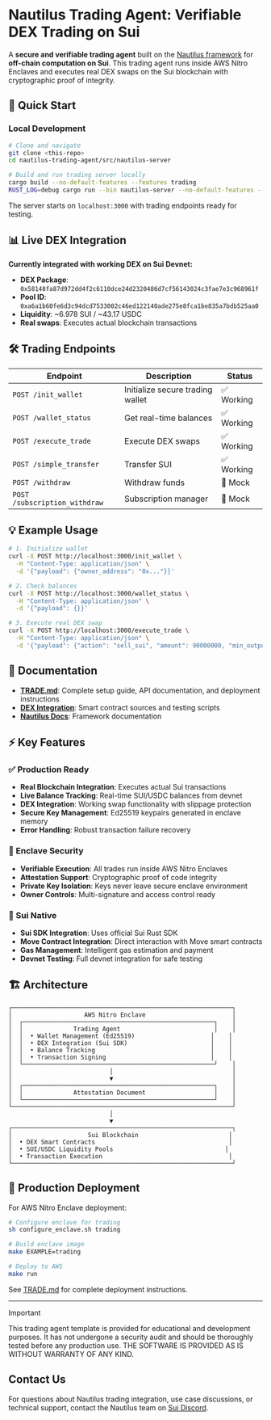 # Nautilus Trading Agent: Verifiable DEX Trading on Sui

A **secure and verifiable trading agent** built on the [Nautilus framework](https://docs.sui.io/concepts/cryptography/nautilus) for **off-chain computation on Sui**. This trading agent runs inside AWS Nitro Enclaves and executes real DEX swaps on the Sui blockchain with cryptographic proof of integrity.

## 🚀 Quick Start

### Local Development
```bash
# Clone and navigate
git clone <this-repo>
cd nautilus-trading-agent/src/nautilus-server

# Build and run trading server locally
cargo build --no-default-features --features trading
RUST_LOG=debug cargo run --bin nautilus-server --no-default-features --features trading
```

The server starts on `localhost:3000` with trading endpoints ready for testing.

## 📊 Live DEX Integration

**Currently integrated with working DEX on Sui Devnet:**
- **DEX Package**: `0x58148fa87d972dd4f2c6110dce24d2320486d7cf56143024c3fae7e3c968961f`
- **Pool ID**: `0xa6a1b60fe6d3c94dcd7533002c46ed122140ade275e8fca1be835a7bdb525aa0`
- **Liquidity**: ~6.978 SUI / ~43.17 USDC
- **Real swaps**: Executes actual blockchain transactions

## 🛠 Trading Endpoints

| Endpoint | Description | Status |
|----------|-------------|--------|
| `POST /init_wallet` | Initialize secure trading wallet | ✅ Working |
| `POST /wallet_status` | Get real-time balances | ✅ Working |
| `POST /execute_trade` | Execute DEX swaps | ✅ Working |
| `POST /simple_transfer` | Transfer SUI | ✅ Working |
| `POST /withdraw` | Withdraw funds | 🔄 Mock |
| `POST /subscription_withdraw` | Subscription manager | 🔄 Mock |

## 💡 Example Usage

```bash
# 1. Initialize wallet
curl -X POST http://localhost:3000/init_wallet \
  -H "Content-Type: application/json" \
  -d '{"payload": {"owner_address": "0x..."}}'

# 2. Check balances  
curl -X POST http://localhost:3000/wallet_status \
  -H "Content-Type: application/json" \
  -d '{"payload": {}}'

# 3. Execute real DEX swap
curl -X POST http://localhost:3000/execute_trade \
  -H "Content-Type: application/json" \
  -d '{"payload": {"action": "sell_sui", "amount": 90000000, "min_output": 500000}}'
```

## 📖 Documentation

- **[TRADE.md](TRADE.md)**: Complete setup guide, API documentation, and deployment instructions
- **[DEX Integration](dex/)**: Smart contract sources and testing scripts
- **[Nautilus Docs](https://docs.sui.io/concepts/cryptography/nautilus)**: Framework documentation

## ⚡ Key Features

### ✅ Production Ready
- **Real Blockchain Integration**: Executes actual Sui transactions
- **Live Balance Tracking**: Real-time SUI/USDC balances from devnet
- **DEX Integration**: Working swap functionality with slippage protection
- **Secure Key Management**: Ed25519 keypairs generated in enclave memory
- **Error Handling**: Robust transaction failure recovery

### 🔐 Enclave Security  
- **Verifiable Execution**: All trades run inside AWS Nitro Enclaves
- **Attestation Support**: Cryptographic proof of code integrity
- **Private Key Isolation**: Keys never leave secure enclave environment
- **Owner Controls**: Multi-signature and access control ready

### 🌊 Sui Native
- **Sui SDK Integration**: Uses official Sui Rust SDK
- **Move Contract Integration**: Direct interaction with Move smart contracts
- **Gas Management**: Intelligent gas estimation and payment
- **Devnet Testing**: Full devnet integration for safe testing

## 🏗 Architecture

```
┌─────────────────────────────────────────────────────────────┐
│                    AWS Nitro Enclave                        │
│  ┌─────────────────────────────────────────────────────┐    │
│  │              Trading Agent                          │    │
│  │  • Wallet Management (Ed25519)                     │    │
│  │  • DEX Integration (Sui SDK)                       │    │
│  │  • Balance Tracking                                │    │  
│  │  • Transaction Signing                             │    │
│  └─────────────────────────────────────────────────────┘    │
│                           │                                 │
│                           ▼                                 │
│  ┌─────────────────────────────────────────────────────┐    │
│  │              Attestation Document                   │    │
│  └─────────────────────────────────────────────────────┘    │
└─────────────────────────────────────────────────────────────┘
                            │
                            ▼
┌─────────────────────────────────────────────────────────────┐
│                     Sui Blockchain                         │
│  • DEX Smart Contracts                                     │
│  • SUI/USDC Liquidity Pools                               │  
│  • Transaction Execution                                   │
└─────────────────────────────────────────────────────────────┘
```

## 🚀 Production Deployment

For AWS Nitro Enclave deployment:

```bash
# Configure enclave for trading
sh configure_enclave.sh trading

# Build enclave image  
make EXAMPLE=trading

# Deploy to AWS
make run
```

See [TRADE.md](TRADE.md) for complete deployment instructions.

---

> [!IMPORTANT]
> This trading agent template is provided for educational and development purposes. It has not undergone a security audit and should be thoroughly tested before any production use. THE SOFTWARE IS PROVIDED AS IS WITHOUT WARRANTY OF ANY KIND.

## Contact Us
For questions about Nautilus trading integration, use case discussions, or technical support, contact the Nautilus team on [Sui Discord](https://discord.com/channels/916379725201563759/1361500579603546223).
